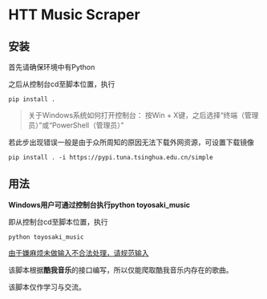 # HTT Music Scraper



## 安装

首先请确保环境中有Python

之后从控制台cd至脚本位置，执行

```shell
pip install .
```

> 关于Windows系统如何打开控制台：
> 按Win + X键，之后选择“终端（管理员）”或“PowerShell（管理员）”



若此步出现错误一般是由于众所周知的原因无法下载外网资源，可设置下载镜像

```shell
pip install . -i https://pypi.tuna.tsinghua.edu.cn/simple
```



## 用法

**Windows用户可通过控制台执行python toyosaki_music**

即从控制台cd至脚本位置，执行

```shell
python toyosaki_music
```



<u>由于嫌麻烦未做输入不合法处理，请规范输入</u>



该脚本根据**酷我音乐**的接口编写，所以仅能爬取酷我音乐内存在的歌曲。

该脚本仅作学习与交流。

